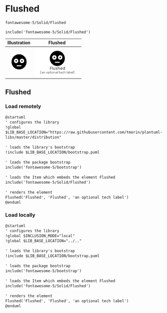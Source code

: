 # Flushed


```text
fontawesome-5/Solid/Flushed
```

```text
include('fontawesome-5/Solid/Flushed')
```



| Illustration | Flushed |
| :---: | :---: |
| ![illustration for Illustration](../../fontawesome-5/Solid/Flushed.png) | ![illustration for Flushed](../../fontawesome-5/Solid/Flushed.Local.png) |




## Flushed

### Load remotely
```plantuml
@startuml
' configures the library
!global $LIB_BASE_LOCATION="https://raw.githubusercontent.com/tmorin/plantuml-libs/master/distribution"

' loads the library's bootstrap
!include $LIB_BASE_LOCATION/bootstrap.puml

' loads the package bootstrap
include('fontawesome-5/bootstrap')

' loads the Item which embeds the element Flushed
include('fontawesome-5/Solid/Flushed')

' renders the element
Flushed('Flushed', 'Flushed', 'an optional tech label')
@enduml
```

### Load locally
```plantuml
@startuml
' configures the library
!global $INCLUSION_MODE="local"
!global $LIB_BASE_LOCATION="../.."

' loads the library's bootstrap
!include $LIB_BASE_LOCATION/bootstrap.puml

' loads the package bootstrap
include('fontawesome-5/bootstrap')

' loads the Item which embeds the element Flushed
include('fontawesome-5/Solid/Flushed')

' renders the element
Flushed('Flushed', 'Flushed', 'an optional tech label')
@enduml
```


